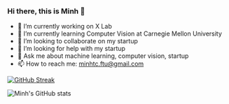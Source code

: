 ### Hi there, this is Minh 👋

- 🔭 I’m currently working on X Lab
- 🌱 I’m currently learning Computer Vision at Carnegie Mellon University
- 👯 I’m looking to collaborate on my startup
- 🤔 I’m looking for help with my startup
- 💬 Ask me about machine learning, computer vision, startup
- 📫 How to reach me: minhtc.ftu@gmail.com

[![GitHub Streak](https://github-readme-streak-stats.herokuapp.com?user=minhtcai&date_format=M%20j%5B%2C%20Y%5D)](https://git.io/streak-stats)

![Minh's GitHub stats](https://github-readme-stats.vercel.app/api?username=minhtcai&count_private=true)

<!--
**minhtcai/minhtcai** is a ✨ _special_ ✨ repository because its `README.md` (this file) appears on your GitHub profile.

Here are some ideas to get you started:

- 🔭 I’m currently working on ...
- 🌱 I’m currently learning ...
- 👯 I’m looking to collaborate on ...
- 🤔 I’m looking for help with ...
- 💬 Ask me about ...
- 📫 How to reach me: ...
- 😄 Pronouns: ...
- ⚡ Fun fact: ...
Ref: https://dev.to/github/how-to-create-a-github-profile-readme-jha
-->
